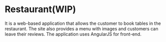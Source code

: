# Restaurant(WIP)
It is a web-based application that allows the customer to book tables in the restaurant.
The site also provides a menu with images and customers can leave their reviews.
The application uses AngularJS for front-end.
